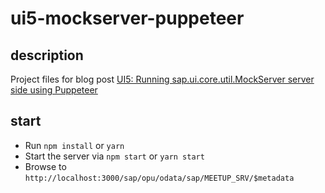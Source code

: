 # ui5-mockserver-puppeteer

## description
Project files for blog post [UI5: Running sap.ui.core.util.MockServer server side using Puppeteer](https://blogs.sap.com/2019/02/20/ui5-running-sap.ui.core.util.mockserver-server-side-using-puppeteer)

## start
- Run `npm install` or `yarn`
- Start the server via `npm start` or `yarn start`
- Browse to `http://localhost:3000/sap/opu/odata/sap/MEETUP_SRV/$metadata`

